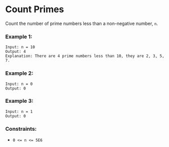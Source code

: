 # Count Primes
Count the number of prime numbers less than a non-negative number, `n`.

 

### Example 1:
```
Input: n = 10
Output: 4
Explanation: There are 4 prime numbers less than 10, they are 2, 3, 5, 7.
```
### Example 2:
```
Input: n = 0
Output: 0
```
### Example 3:
```
Input: n = 1
Output: 0
```

### Constraints:
* `0 <= n <= 5E6`